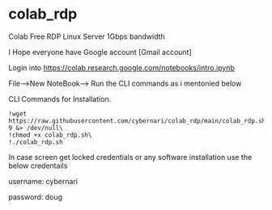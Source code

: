 # colab_rdp
Colab Free RDP Linux Server 1Gbps bandwidth 

I Hope everyone have Google account [Gmail account]

Login into https://colab.research.google.com/notebooks/intro.ipynb

File-->New NoteBook--> Run the CLI commands as i mentonied below 

CLI Commands for Installation.
```
!wget https://raw.githubusercontent.com/cybernari/colab_rdp/main/colab_rdp.sh 9 &> /dev/null\
!chmod +x colab_rdp.sh\
!./colab_rdp.sh
```
In case screen get locked credentials or any software installation use the below credentails 

username: cybernari

password: doug
